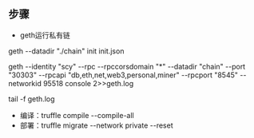 ## 步骤
* geth运行私有链  

geth  --datadir "./chain" init init.json

geth --identity "scy" --rpc --rpccorsdomain "*" --datadir "chain" --port "30303" --rpcapi "db,eth,net,web3,personal,miner" --rpcport "8545" --networkid 95518 console 2>>geth.log

tail -f geth.log 

* 编译：truffle compile --compile-all
* 部署：truffle migrate --network private --reset

